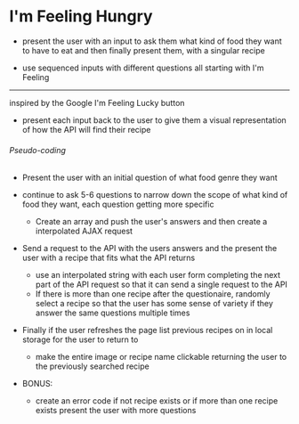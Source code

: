 # I'm Feeling Hungry

- present the user with an input to ask them what kind of food they want to have to eat and then finally present them, with a singular recipe

- use sequenced inputs with different questions all starting with I'm Feeling 
____________ 

inspired by the Google I'm Feeling Lucky button

- present each input back to the user to give them a visual representation of how the API will find their recipe


###### Pseudo-coding

- Present the user with an initial question of what food genre they want

- continue to ask  5-6 questions to narrow down the scope of what kind of food they want, each question getting more specific
    - Create an array and push the user's answers and then create a interpolated AJAX request

- Send a request to the API with the users answers and the present the user with a recipe that fits what the API returns
    - use an interpolated string with each user form completing the next part of the API request so that it can send a single request to the API
    - If there is more than one recipe after the questionaire, randomly select a recipe so that the user has some sense of variety if they answer the same questions multiple times

- Finally if the user refreshes the page list previous recipes on in local storage for the user to return to
    - make the entire image or recipe name clickable returning the user to the previously searched recipe

- BONUS: 
    - create an error code if not recipe exists or if more than one recipe exists present the user with more questions

